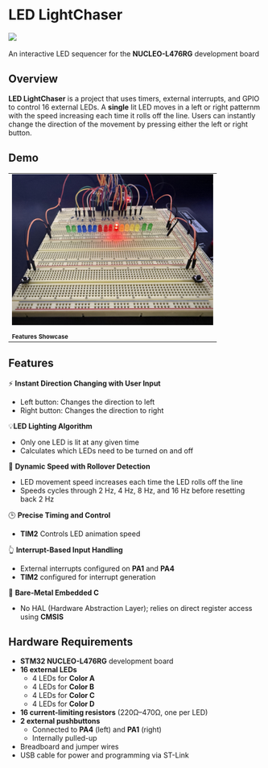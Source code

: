 # LED LightChaser
<img src="assets/Rolling_LED-LightShow_GIF.gif" width="500" />

An interactive LED sequencer for the **NUCLEO-L476RG** development board


## Overview
**LED LightChaser** is a project that uses timers, external interrupts, and GPIO to control 16 external LEDs. A **single** lit LED moves in a left or right patternm with the speed increasing each time it rolls off the line. Users can instantly change the direction of the movement by pressing either the left or right button. 

## Demo
<table>
  <tr>
    <td>
      <a href="https://www.youtube.com/watch?v=pUdSxHkesBs">
        <img src="assets/A_Rolling_LED-LightShow_DemoThumbnail.jpg" width="400" />
      </a>
    </td>

  </tr>
  <tr>
    <td><sub><strong>Features Showcase</strong></sub></td>
  </tr>
</table>

## Features
⚡ **Instant Direction Changing with User Input**  
- Left button: Changes the direction to left
- Right button: Changes the direction to right

💡**LED Lighting Algorithm**
- Only one LED is lit at any given time
- Calculates which LEDs need to be turned on and off


🔄 **Dynamic Speed with Rollover Detection**  
- LED movement speed increases each time the LED rolls off the line
- Speeds cycles through 2 Hz, 4 Hz, 8 Hz, and 16 Hz before resetting back 2 Hz

🕒 **Precise Timing and Control**  
- **TIM2** Controls LED animation speed

👆 **Interrupt-Based Input Handling**  
- External interrupts configured on **PA1**  and **PA4** 
- **TIM2** configured for interrupt generation

🧪 **Bare-Metal Embedded C**  
- No HAL (Hardware Abstraction Layer); relies on direct register access using **CMSIS**

## Hardware Requirements
- **STM32 NUCLEO-L476RG** development board  
- **16 external LEDs**  
  - 4 LEDs for **Color A**  
  - 4 LEDs for **Color B**
  - 4 LEDs for **Color C**
  - 4 LEDs for **Color D**  
- **16 current-limiting resistors** (220Ω–470Ω, one per LED)  
- **2 external pushbuttons**  
  - Connected to **PA4** (left) and **PA1** (right)  
  - Internally pulled-up  
- Breadboard and jumper wires  
- USB cable for power and programming via ST-Link
